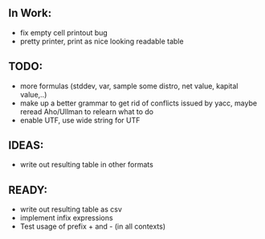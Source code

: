 In Work:
--------
- fix empty cell printout bug
- pretty printer, print as nice looking readable table

TODO:
-----
- more formulas (stddev, var, sample some distro, net value, kapital value,..)
- make up a better grammar to get rid of conflicts issued by yacc, maybe reread Aho/Ullman to relearn what to do
- enable UTF, use wide string for UTF

IDEAS:
-----
- write out resulting table in other formats

READY:
------
- write out resulting table as csv
- implement infix expressions
- Test usage of prefix + and - (in all contexts)